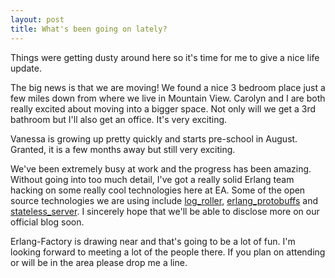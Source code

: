 ```yaml
---
layout: post
title: What's been going on lately?
---
```


Things were getting dusty around here so it's time for me to give a nice life update.

The big news is that we are moving! We found a nice 3 bedroom place just a few miles down from where we live in Mountain View. Carolyn and I are both really excited about moving into a bigger space. Not only will we get a 3rd bathroom but I'll also get an office. It's very exciting.

Vanessa is growing up pretty quickly and starts pre-school in August. Granted, it is a few months away but still very exciting.

We've been extremely busy at work and the progress has been amazing. Without going into too much detail, I've got a really solid Erlang team hacking on some really cool technologies here at EA. Some of the open source technologies we are using include  [log\_roller](http://github.com/JacobVorreuter/log_roller), [erlang\_protobuffs](http://github.com/ngerakines/erlang_protobuffs) and [stateless\_server](http://github.com/ngerakines/stateless_server). I sincerely hope that we'll be able to disclose more on our official blog soon.

Erlang-Factory is drawing near and that's going to be a lot of fun. I'm looking forward to meeting a lot of the people there. If you plan on attending or will be in the area please drop me a line.
